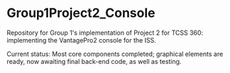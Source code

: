 # Group1Project2_Console
Repository for Group 1's implementation of Project 2 for TCSS 360: implementing the VantagePro2 console for the ISS.

Current status: Most core components completed; graphical elements are ready, now awaiting final back-end code, as well as testing. 

